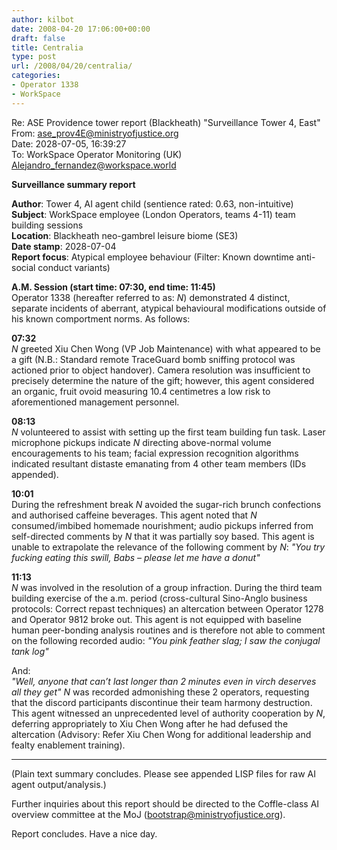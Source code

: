 ```yaml
---
author: kilbot
date: 2008-04-20 17:06:00+00:00
draft: false
title: Centralia
type: post
url: /2008/04/20/centralia/
categories:
- Operator 1338
- WorkSpace
---
```


Re: ASE Providence tower report (Blackheath) "Surveillance Tower 4, East"\
From: [ase_prov4E@ministryofjustice.org](mailto:ase_prov4E@ministryofjustice.org)\
Date: 2028-07-05, 16:39:27\
To: WorkSpace Operator Monitoring (UK) [Alejandro_fernandez@workspace.world](mailto:Alejandro_fernandez@workspace.world)

**Surveillance summary report**

**Author**: Tower 4, AI agent child (sentience rated: 0.63, non-intuitive)\
**Subject**: WorkSpace employee (London Operators, teams 4-11) team building sessions\
**Location**: Blackheath neo-gambrel leisure biome (SE3)\
**Date stamp**: 2028-07-04\
**Report focus**: Atypical employee behaviour (Filter: Known downtime anti-social conduct variants)

**A.M. Session (start time: 07:30, end time: 11:45)**\
Operator 1338 (hereafter referred to as: _N_) demonstrated 4 distinct, separate incidents of aberrant, atypical behavioural modifications outside of his known comportment norms. As follows: 

**07:32**\
_N_ greeted Xiu Chen Wong (VP Job Maintenance) with what appeared to be a gift (N.B.: Standard remote TraceGuard bomb sniffing protocol was actioned prior to object handover). Camera resolution was insufficient to precisely determine the nature of the gift; however, this agent considered an organic, fruit ovoid measuring 10.4 centimetres a low risk to aforementioned management personnel. 

**08:13**\
_N_ volunteered to assist with setting up the first team building fun task. Laser microphone pickups indicate _N_ directing above-normal volume encouragements to his team; facial expression recognition algorithms indicated resultant distaste emanating from 4 other team members (IDs appended).

**10:01**\
During the refreshment break _N_ avoided the sugar-rich brunch confections and authorised caffeine beverages. This agent noted that _N_ consumed/imbibed homemade nourishment; audio pickups inferred from self-directed comments by _N_ that it was partially soy based. This agent is unable to extrapolate the relevance of the following comment by _N_:
_"You try fucking eating this swill, Babs – please let me have a donut"_

**11:13**\
_N_ was involved in the resolution of a group infraction. During the third team building exercise of the a.m. period (cross-cultural Sino-Anglo business protocols: Correct repast techniques) an altercation between Operator 1278 and Operator 9812 broke out. This agent is not equipped with baseline human peer-bonding analysis routines and is therefore not able to comment on the following recorded audio:
_"You pink feather slag; I saw the conjugal tank log"_

And:\
_"Well, anyone that can’t last longer than 2 minutes even in virch deserves all they get"_
_N_ was recorded admonishing these 2 operators, requesting that the discord participants discontinue their team harmony destruction. This agent witnessed an unprecedented level of authority cooperation by _N_, deferring appropriately to Xiu Chen Wong after he had defused the altercation (Advisory: Refer Xiu Chen Wong for additional leadership and fealty enablement training).

_________

(Plain text summary concludes. Please see appended LISP files for raw AI agent output/analysis.)

Further inquiries about this report should be directed to the Coffle-class AI overview committee at the MoJ ([bootstrap@ministryofjustice.org](mailto:bootstrap@ministryofjustice.org)).

Report concludes. Have a nice day.
